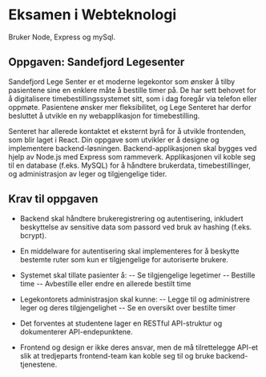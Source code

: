 # Eksamen i Webteknologi 
Bruker Node, Express og mySql.

## Oppgaven: Sandefjord Legesenter
Sandefjord Lege Senter er et moderne legekontor som ønsker å tilby pasientene sine en enklere måte å bestille
timer på. De har sett behovet for å digitalisere timebestillingssystemet sitt, som i dag foregår via telefon eller
oppmøte. Pasientene ønsker mer fleksibilitet, og Lege Senteret har derfor besluttet å utvikle en ny
webapplikasjon for timebestilling.

Senteret har allerede kontaktet et eksternt byrå for å utvikle frontenden, som blir laget i React. Din oppgave som
utvikler er å designe og implementere backend-løsningen. Backend-applikasjonen skal bygges ved hjelp av
Node.js med Express som rammeverk. Applikasjonen vil koble seg til en database (f.eks. MySQL) for å
håndtere brukerdata, timebestillinger, og administrasjon av leger og tilgjengelige tider.

## Krav til oppgaven
- Backend skal håndtere brukeregistrering og autentisering, inkludert beskyttelse av sensitive data som
passord ved bruk av hashing (f.eks. bcrypt).
- En middelware for autentisering skal implementeres for å beskytte bestemte ruter som kun er tilgjengelige
for autoriserte brukere.

- Systemet skal tillate pasienter å:
-- Se tilgjengelige legetimer
-- Bestille time
-- Avbestille eller endre en allerede bestilt time

- Legekontorets administrasjon skal kunne:
-- Legge til og administrere leger og deres tilgjengelighet
-- Se en oversikt over bestilte timer
  
- Det forventes at studentene lager en RESTful API-struktur og dokumenterer API-endepunktene.
- Frontend og design er ikke deres ansvar, men de må tilrettelegge API-et slik at tredjeparts frontend-team
kan koble seg til og bruke backend-tjenestene.
